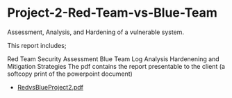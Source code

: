 # Project-2-Red-Team-vs-Blue-Team

Assessment, Analysis, and Hardening of a vulnerable system.

This report includes;

Red Team Security Assessment
Blue Team Log Analysis
Hardenening and Mitigation Strategies
The pdf contains the report presentable to the client (a softcopy print of the powerpoint document)

* [RedvsBlueProject2.pdf](https://docs.google.com/presentation/d/1hI4nO7akctnwHXlAM-ma9Et5IwTJemWT/edit?usp=sharing&ouid=111684907089789475285&rtpof=true&sd=true)
